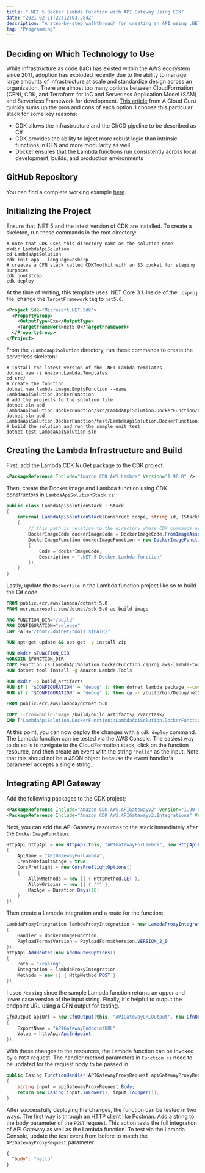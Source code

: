 ```yaml
---
title: ".NET 5 Docker Lambda Function with API Gateway Using CDK"
date: "2021-02-11T22:12:03.284Z"
description: "A step-by-step walkthrough for creating an API using .NET 5, CDK, Docker, and Lambda."
tag: "Programming"
---
```


## Deciding on Which Technology to Use
While infrastructure as code (IaC) has existed within the AWS ecosystem since 2011, adoption has exploded recently due to the ability to manage large amounts of infrastructure at scale and standardize design across an organization. There are almost too many options between CloudFormation (CFN), CDK, and Terraform for IaC and Serverless Application Model (SAM) and Serverless Framework for development. [This article](https://acloudguru.com/blog/engineering/cloudformation-terraform-or-cdk-guide-to-iac-on-aws) from A Cloud Guru quickly sums up the pros and cons of each option. I choose this particular stack for some key reasons:
- CDK allows the infrastructure and the CI/CD pipeline to be described as C#
- CDK provides the ability to inject more robust logic than intrinsic functions in CFN and more modularity as well
- Docker ensures that the Lambda functions run consistently across local development, builds, and production environments

## GitHub Repository
You can find a complete working example [here](https://github.com/scottenriquez/dotnet-5-lambda-api-cdk).

## Initializing the Project
Ensure that .NET 5 and the latest version of CDK are installed. To create a skeleton, run these commands in the root directory:

```shell
# note that CDK uses this directory name as the solution name
mkdir LambdaApiSolution
cd LambdaApiSolution
cdk init app --language=csharp
# creates a CFN stack called CDKToolkit with an S3 bucket for staging purposes
cdk bootstrap
cdk deploy
```

At the time of writing, this template uses .NET Core 3.1. Inside of the `.csproj` file, change the `TargetFramework` tag to `net5.0`.

```xml
<Project Sdk="Microsoft.NET.Sdk">
  <PropertyGroup>
    <OutputType>Exe</OutputType>
    <TargetFramework>net5.0</TargetFramework>
  </PropertyGroup>
</Project>
```

From the `/LambdaApiSolution` directory, run these commands to create the serverless skeleton:

```shell
# install the latest version of the .NET Lambda templates
dotnet new -i Amazon.Lambda.Templates
cd src/
# create the function
dotnet new lambda.image.EmptyFunction --name LambdaApiSolution.DockerFunction
# add the projects to the solution file
dotnet sln add LambdaApiSolution.DockerFunction/src/LambdaApiSolution.DockerFunction/LambdaApiSolution.DockerFunction.csproj
dotnet sln add LambdaApiSolution.DockerFunction/test/LambdaApiSolution.DockerFunction.Tests/LambdaApiSolution.DockerFunction.Tests.csproj
# build the solution and run the sample unit test
dotnet test LambdaApiSolution.sln
```

## Creating the Lambda Infrastructure and Build
First, add the Lambda CDK NuGet package to the CDK project.

```xml
<PackageReference Include="Amazon.CDK.AWS.Lambda" Version="1.90.0" />
```

Then, create the Docker image and Lambda function using CDK constructors in `LambdaApiSolutionStack.cs`:

```csharp
public class LambdaApiSolutionStack : Stack
{
    internal LambdaApiSolutionStack(Construct scope, string id, IStackProps props = null) : base(scope, id, props)
    {
        // this path is relative to the directory where CDK commands are run
        DockerImageCode dockerImageCode = DockerImageCode.FromImageAsset("src/LambdaApiSolution.DockerFunction/src/LambdaApiSolution.DockerFunction");
        DockerImageFunction dockerImageFunction = new DockerImageFunction(this, "LambdaFunction", new DockerImageFunctionProps()
        {
            Code = dockerImageCode,
            Description = ".NET 5 Docker Lambda function"
        });
    }
}
```

Lastly, update the `Dockerfile` in the Lambda function project like so to build the C# code:

```dockerfile
FROM public.ecr.aws/lambda/dotnet:5.0
FROM mcr.microsoft.com/dotnet/sdk:5.0 as build-image

ARG FUNCTION_DIR="/build"
ARG CONFIGURATION="release"
ENV PATH="/root/.dotnet/tools:${PATH}"

RUN apt-get update && apt-get -y install zip

RUN mkdir $FUNCTION_DIR
WORKDIR $FUNCTION_DIR
COPY Function.cs LambdaApiSolution.DockerFunction.csproj aws-lambda-tools-defaults.json $FUNCTION_DIR/
RUN dotnet tool install -g Amazon.Lambda.Tools

RUN mkdir -p build_artifacts
RUN if [ "$CONFIGURATION" = "debug" ]; then dotnet lambda package --configuration Debug --package-type zip; else dotnet lambda package --configuration Release --package-type zip; fi
RUN if [ "$CONFIGURATION" = "debug" ]; then cp -r /build/bin/Debug/net5.0/publish/* /build/build_artifacts; else cp -r /build/bin/Release/net5.0/publish/* /build/build_artifacts; fi

FROM public.ecr.aws/lambda/dotnet:5.0

COPY --from=build-image /build/build_artifacts/ /var/task/
CMD ["LambdaApiSolution.DockerFunction::LambdaApiSolution.DockerFunction.Function::FunctionHandler"]
```

At this point, you can now deploy the changes with a `cdk deploy` command. The Lambda function can be tested via the AWS Console. The easiest way to do so is to navigate to the CloudFormation stack, click on the function resource, and then create an event with the string `"hello"` as the input. Note that this should not be a JSON object because the event handler's parameter accepts a single string.

## Integrating API Gateway
Add the following packages to the CDK project;

```xml
<PackageReference Include="Amazon.CDK.AWS.APIGatewayv2" Version="1.90.0" />
<PackageReference Include="Amazon.CDK.AWS.APIGatewayv2.Integrations" Version="1.90.0" />
```

Next, you can add the API Gateway resources to the stack immediately after the `DockerImageFunction`:

```csharp
HttpApi httpApi = new HttpApi(this, "APIGatewayForLambda", new HttpApiProps()
{
    ApiName = "APIGatewayForLambda",
    CreateDefaultStage = true,
    CorsPreflight = new CorsPreflightOptions()
    {
        AllowMethods = new [] { HttpMethod.GET },
        AllowOrigins = new [] { "*" },
        MaxAge = Duration.Days(10)
    }
});
```
Then create a Lambda integration and a route for the function:

```csharp
LambdaProxyIntegration lambdaProxyIntegration = new LambdaProxyIntegration(new LambdaProxyIntegrationProps()
{
    Handler = dockerImageFunction,
    PayloadFormatVersion = PayloadFormatVersion.VERSION_2_0
});
httpApi.AddRoutes(new AddRoutesOptions()
{
    Path = "/casing",
    Integration = lambdaProxyIntegration,
    Methods = new [] { HttpMethod.POST }
});
```

I used `/casing` since the sample Lambda function returns an upper and lower case version of the input string. Finally, it's helpful to output the endpoint URL using a CFN output for testing.

```csharp
CfnOutput apiUrl = new CfnOutput(this, "APIGatewayURLOutput", new CfnOutputProps()
{
    ExportName = "APIGatewayEndpointURL",
    Value = httpApi.ApiEndpoint
});
```

With these changes to the resources, the Lambda function can be invoked by a `POST` request. The handler method parameters in `Function.cs` need to be updated for the request body to be passed in.

```csharp
public Casing FunctionHandler(APIGatewayProxyRequest apiGatewayProxyRequest, ILambdaContext context)
{
    string input = apiGatewayProxyRequest.Body;
    return new Casing(input.ToLower(), input.ToUpper());
}
```

After successfully deploying the changes, the function can be tested in two ways. The first way is through an HTTP client like Postman. Add a string to the body parameter of the `POST` request. This action tests the full integration of API Gateway as well as the Lambda function. To test via the Lambda Console, update the test event from before to match the `APIGatewayProxyRequest` parameter:

```json
{
  "body": "hello"
}
```